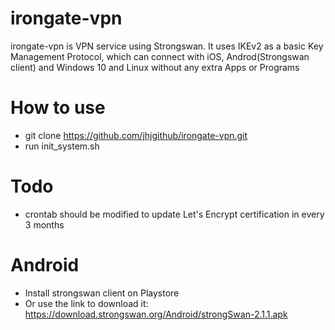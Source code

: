 # irongate-vpn

irongate-vpn is VPN service using Strongswan. It uses IKEv2 as a basic Key Management Protocol, which can connect with iOS, Androd(Strongswan client) and Windows 10 and Linux without any extra Apps or Programs

# How to use
* git clone https://github.com/jhjgithub/irongate-vpn.git
* run init_system.sh

# Todo
* crontab should be modified to update Let's Encrypt certification in every 3 months

# Android
* Install strongswan client on Playstore
* Or use the link to download it: https://download.strongswan.org/Android/strongSwan-2.1.1.apk
